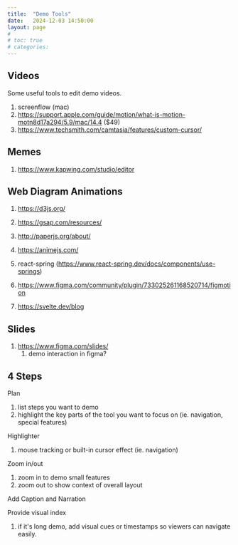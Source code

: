 ```yaml
---
title:  "Demo Tools"
date:   2024-12-03 14:50:00
layout: page
#
# toc: true
# categories:
---
```


## Videos
Some useful tools to edit demo videos.
1. screenflow (mac)
1. https://support.apple.com/guide/motion/what-is-motion-motn8d17a294/5.9/mac/14.4 ($49)
1. https://www.techsmith.com/camtasia/features/custom-cursor/



## Memes
1. https://www.kapwing.com/studio/editor


## Web Diagram Animations
1. https://d3js.org/
1. https://gsap.com/resources/
1. http://paperjs.org/about/
1. https://animejs.com/


1. react-spring (https://www.react-spring.dev/docs/components/use-springs)
1. https://www.figma.com/community/plugin/733025261168520714/figmotion
1. https://svelte.dev/blog


## Slides

1. https://www.figma.com/slides/
    1. demo interaction in figma?




## 4 Steps
Plan
1. list steps you want to demo
1. highlight the key parts of the tool you want to focus on (ie. navigation, special features)

Highlighter
1. mouse tracking or built-in cursor effect (ie. navigation)

Zoom in/out
1. zoom in to demo small features
1. zoom out to show context of overall layout

Add Caption and Narration

Provide visual index
1. if it's long demo, add visual cues or timestamps so viewers can navigate easily.

